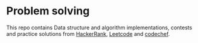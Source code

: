 # Problem solving

This repo contains Data structure and algorithm implementations, contests and practice solutions from [HackerRank](https://www.hackerrank.com/pandeysdr16), [Leetcode](https://leetcode.com/pandey_shubham/) and [codechef](https://www.codechef.com/users/pandey_shubham). 
